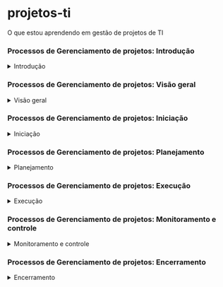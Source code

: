 # projetos-ti
O que estou aprendendo em gestão de projetos de TI

### Processos de Gerenciamento de projetos: Introdução
<details>
<summary> Introdução </summary>

Projeto: Possui início e fim bem definidos, sendo um esforço temporário para atingir um ou mais objetivos.
 
 Gerenciamento de projetos: Aplicação de conhecimentos e habilidades a partir de ferramentas e técnicas específicas 
 
 subdivididos em 5 grupos de processos: Iniciação, planejamento, execução, monitoramento e controle, encerramento  
 
 Profissional de gerente de projetos: elo entre estratégia e equipe, com habilidades interpessoais como: liderança, construção de equipes, coaching (no sentido de entender cada indivíduo), motivação, comunicação, tomada de decisões, influência, estabelecimento de confiança, negociação (colaboração), consciência política e cultural (cultura da empresa), gerenciamento de conflitos
 
 PMI - Project Management Institute
 PMO é uma estrutura organizacional que padroniza os processos de governança relacionados a projetos e facilita o compartilhamento de recursos, metodologias, ferramentas e técnicas.
 
 PMBOK - Project Management Body fo Knowledge / "Livro" de boas práticas consolidadas para gerenciamento de projetos
 
 CAPM - Certificação gerenciamento de projetos iniciante
 PMP -   Certificação para quem já tem experiência comprovada 
 PMI-ACP : gerente de projeto com experiência em práticas ágeis

Obs.: Se gerindo desde sempre as partes interessadas, se precisar mudar alguma coisa, você muda já no início do projeto, que é mais fácil, logo, reduzindo também os custos com as implementações das mudanças, porém, de maneira geral, a identificação das partes interessadas é um processo contínuo e que acontece durante todo o ciclo de vida do projeto. 
 
 Ciclo de vida de projetos: Série de fases pelas quais um projeto passa. Não confundir com grupos de processos de gerenciamento de projetos (iniciação, planejamento etc)
 
 Cada projeto é único, então não existe uma estrutura ideal 
 
 Elaboração progressiva: trabalha em "ondas", logo, o planejamento se dá de maneira progressiva. Trabalhos de inovação 
 
 Elaboração preditiva: faz o planejamento já todo de uma vez
 
</details>

### Processos de Gerenciamento de projetos: Visão geral
<details>
<summary>  Visão geral </summary>

**são subdivididos em 5 grupos de processos: Iniciação, planejamento, execução, monitoramento e controle, encerramento**

Os grupos de processos servem pra te dar um maior entendimento, eles não acontecem um por um, mas sim se sobrepondo ao longo do ciclo de vida de um projeto.
Cada grupo de processo descreve uma série de atividades de gerenciamento de projetos, onde a saída de um processo pode ser utilizada como entrada em outro processo, justamente porque eles se sobrepõem ao longo do ciclo de vida 

Você pode olhar os processos de gerenciamento pela perspectiva de área de conhecimento, com área de integração, tempo, escopo, custos, qualidade, comunicações, riscos, aquisições, recursos humanos, partes interessadas
 
 *escopo = o que o projeto se propõe a entregar? 
 escopo de produto é diferente de escopo de projeto* 
 
De maneira bem geral, os processos de gerenciamento de projetos incluem: 
 - definir atividades
 - estimar partes interessadas 
 - levantamento de custos 
 etc 
 
 Tipos: 
 produção, suporte, analisar requisitos, desenvolvimento 

</details>

### Processos de Gerenciamento de projetos: Iniciação
<details>
<summary> Iniciação </summary>

Interface entre antes do projeto e trabalho de planejamento
  
 - definir o gerente do projeto 
 - desenvolvimento de termo de abertura
 - avaliar a viabilidade do projeto
 - Entender a posição do projeto dentro da organização 
 - Identificar as partes interessadas (Já se pensa desde a iniciação, mas em termos gerais, é um processo contínuo)
 - Ver a estrutura organizacional
   
![Iniciacao](https://github.com/WanessaCarvalho378/projetos-ti/assets/143955162/d1d5b5c0-abc0-4bb4-91f9-e0406e18829b)

</details>

### Processos de Gerenciamento de projetos: Planejamento
<details>
<summary> Planejamento </summary>

- Definir Escopo do Projeto
- Desenvolver EAP (Estrutura Analítica do Projeto)
 - Como serão coletados os requisitos 
- Planejar Riscos
- Estimar Atividades
- Definir Equipe
- Desenvolver Cronograma
- Planejar Custos
- Planejar Comunicação
- Planejar Qualidade
- Consolidar Plano de Projeto
- Realizar Reunião de Aprovação do Planejamento

**O plano do projeto e os documentos do projeto desenvolvidos como saídas do processo de planejamento explora os principais aspectos do escopo, tempo, qualidade, comunicações, recursos humanos, riscos, aquisições e gerenciamento das partes interessadas (que é no que vai se aprofundar nos próximos tópicos).**

*As atualizações resultantes das mudanças aprovadas durante o projeto (geralmente durante o processo de monitoramento e controle) podem influenciar significativamente o plano do projeto e os documentos do projeto.*

![planejamento](https://github.com/WanessaCarvalho378/projetos-ti/assets/143955162/694c2aa3-fc44-4668-a396-12c362055155)


</details>

### Processos de Gerenciamento de projetos: Execução
<details>
<summary>  Execução </summary>

A maior parte do orçamento e tempo do projeto vai ser nessa etapa.

- Construir as entregas 
- Solicitar mudanças, se necessário 
- construir de fato as equipes do projeto 
- Garantir que as partes interessadas estejam engajadas e informadas 
- Gerenciar as comunicações (se faz de maneira mais ativa nessa parte)

  ![Execução](https://github.com/WanessaCarvalho378/projetos-ti/assets/143955162/829f224d-1e80-49c9-a855-80ce80f9fb2f)


</details>

### Processos de Gerenciamento de projetos: Monitoramento e controle
<details>
<summary>  Monitoramento e controle  </summary>

Monitorar é acompanhar o andamento do projeto 

- Comparar o que está sendo feito com o que está sendo planejado 
- Rejeitar e aprovar mudanças 
- controlar a qualidade do projeto 
- gerar relatórios de desempenho 
- Controlar os riscos e aquisições 

![Monitoramento e Controle](https://github.com/WanessaCarvalho378/projetos-ti/assets/143955162/fec0366c-6dd0-4edb-acc7-adf1727228f5)


</details>

### Processos de Gerenciamento de projetos: Encerramento
<details>
<summary>  Encerramento  </summary>

- Encerrar contratos 
 - armazenar lições aprendidas 
 - receber aceite formal das entregas do projeto pelo cliente

</details>
